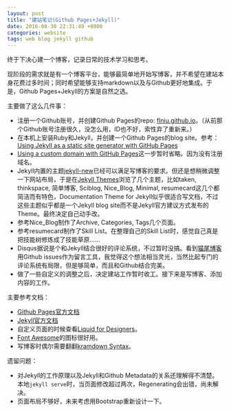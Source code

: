 ```yaml
---
layout: post
title: "建站笔记(Github Pages+Jekyll)"
date: 2016-08-30 22:31:49 +0800
categories: website
tags: web blog jekyll github
---
```


终于下决心建一个博客，记录日常的技术学习和思考。

现阶段的需求就是有一个博客平台，能够最简单地开始写博客，并不希望在建站本身花费过多时间；同时希望能够支持markdown以及与Github更好地集成。于是，Github Pages+Jekyll的方案是自然之选。

主要做了这么几件事：

* 注册一个Github账号，并创建Github Pages的repo: [flniu.github.io](https://github.com/flniu/flniu.github.io)。（从前那个Github账号注册很久，没怎么用，ID也不好，索性弃了重新来。）
* 在本机上安装Ruby和Jekyll，并创建一个Github Pages的blog site。参考：[Using Jekyll as a static site generator with GitHub Pages](https://help.github.com/articles/using-jekyll-as-a-static-site-generator-with-github-pages/)
* [Using a custom domain with GitHub Pages](https://help.github.com/articles/using-a-custom-domain-with-github-pages/)这一步暂时省略。因为没有注册域名。
* Jekyll内置的主题[jekyll-new](https://github.com/jglovier/jekyll-new)已经可以满足写博客的要求。但还是想稍微调整一下网站布局，于是在[Jekyll Themes](http://jekyllthemes.org/)浏览了几个主题，比如taken, thinkspace, 简单博客, Sciblog, Nice_Blog, Minimal, resumecard这几个都简洁而有特色，Documentation Theme for Jekyll似乎很适合写文档，不过这些主题似乎都是一个Jekyll blog site而不是Jekyll官方建议方式发布的Theme。最终决定自己动手改。
* 参考Nice_Blog制作了Archive, Categories, Tags几个页面。
* 参考resumecard制作了Skill List。在整理自己的Skill List时，感觉自己真是把技能树修炼成了技能草原……
* Disqus据说是个和Jekyll结合很好的评论系统，不过暂时没搞。看到[猫尾博客](https://cattail.me/)用Github issues作为留言工具，我觉得这个想法相当灵光，当然比起专门的评论系统有局限，但是够简单，而且和Github结合完美。
* 做了一些自定义的调整之后，决定建站工作暂时收工。接下来是写博客、添加内容的工作。

主要参考文档：

* [Github Pages官方文档](https://pages.github.com/)
* [Jekyll官方文档](http://jekyllrb.com/docs/home/)
* 自定义页面的时候查看[Liquid for Designers](https://github.com/Shopify/liquid/wiki/Liquid-for-Designers)。
* [Font Awesome](http://fontawesome.io/icons/)的图标很好用。
* 写博客时偶尔需要翻翻[kramdown Syntax](http://kramdown.gettalong.org/syntax.html)。

遗留问题：

* 对Jekyll的工作原理以及Jekyll和Github Metadata的关系还理解得不清楚。本地`jekyll serve`时，当页面修改超过两次，Regenerating会出错，尚未解决。
* 页面布局不够好，未来考虑用Bootstrap重新设计一下。
